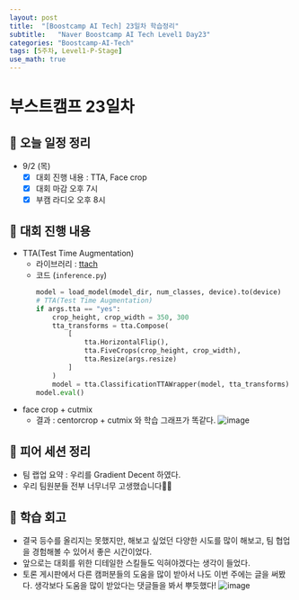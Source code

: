 ```yaml
---
layout: post
title:  "[Boostcamp AI Tech] 23일차 학습정리"
subtitle:   "Naver Boostcamp AI Tech Level1 Day23"
categories: "Boostcamp-AI-Tech"
tags: [5주차, Level1-P-Stage]
use_math: true
---
```


# 부스트캠프 23일차

## 📝 오늘 일정 정리

* 9/2 (목)
  - [x] 대회 진행 내용 : TTA, Face crop
  - [x] 대회 마감 오후 7시
  - [x] 부캠 라디오 오후 8시

## 🚩 대회 진행 내용

* TTA(Test Time Augmentation)
  * 라이브러리 : [ttach](https://github.com/qubvel/ttach)
  * 코드 (`inference.py`)
    ```python
    model = load_model(model_dir, num_classes, device).to(device)
    # TTA(Test Time Augmentation)
    if args.tta == "yes":
        crop_height, crop_width = 350, 300
        tta_transforms = tta.Compose(
            [
                tta.HorizontalFlip(),
                tta.FiveCrops(crop_height, crop_width),
                tta.Resize(args.resize)
            ]
        )
        model = tta.ClassificationTTAWrapper(model, tta_transforms)
    model.eval()
    ```
* face crop + cutmix
  * 결과 : centorcrop + cutmix 와 학습 그래프가 똑같다.
  ![image](https://user-images.githubusercontent.com/35680202/131825861-bc2a5925-baaa-4f1a-98fb-a04e058145c6.png)

## 🌱 피어 세션 정리

* 팀 랩업 요약 : 우리를 Gradient Decent 하였다.
* 우리 팀원분들 전부 너무너무 고생했습니다🎉🎉

## 🚀 학습 회고

* 결국 등수를 올리지는 못했지만, 해보고 싶었던 다양한 시도를 많이 해보고, 팀 협업을 경험해볼 수 있어서 좋은 시간이었다.
* 앞으로는 대회를 위한 디테일한 스킬들도 익혀야겠다는 생각이 들었다.
* 토론 게시판에서 다른 캠퍼분들의 도움을 많이 받아서 나도 이번 주에는 글을 써봤다. 생각보다 도움을 많이 받았다는 댓글들을 봐서 뿌듯했다!
  ![image](https://user-images.githubusercontent.com/35680202/131841930-27838341-3e38-4a4f-b163-7b9a8455a3db.png)



